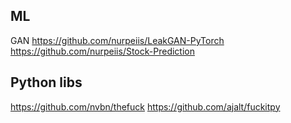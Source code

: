## ML

GAN
https://github.com/nurpeiis/LeakGAN-PyTorch
https://github.com/nurpeiis/Stock-Prediction


## Python libs

https://github.com/nvbn/thefuck
https://github.com/ajalt/fuckitpy
